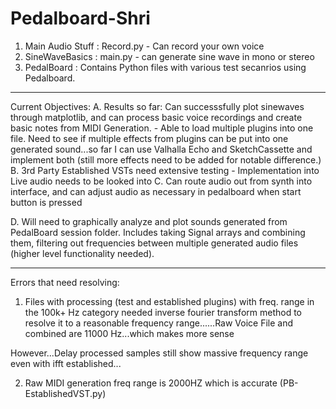 # Pedalboard-Shri
1.  Main Audio Stuff : Record.py - Can record your own voice
2.  SineWaveBasics : main.py - can generate sine wave in mono or stereo
3.  PedalBoard : Contains Python files with various test secanrios using Pedalboard.


----------------

Current Objectives:
A.  Results so far: Can successsfully plot sinewaves through matplotlib, and can process basic voice recordings and create basic notes from MIDI Generation.
	- Able to load multiple plugins into one file. Need to see if multiple effects from plugins can be put into one generated sound...so far I can use Valhalla Echo and SketchCassette and implement both (still more effects need to be added for notable difference.)
B.  3rd Party Established VSTs need extensive testing - Implementation into Live audio needs to be looked into
C.  Can route audio out from synth into interface, and can adjust audio as necessary in pedalboard when start button is pressed

D. Will need to graphically analyze and plot sounds generated from PedalBoard session folder. Includes taking Signal arrays and combining them, filtering out frequencies between multiple generated audio files (higher level functionality needed).


---------------

Errors that need resolving:

1. Files with processing (test and established plugins) with freq. range in the 100k+ Hz category needed inverse fourier transform method to resolve it to a reasonable frequency range......Raw Voice File and combined are 11000 Hz...which makes more sense

However...Delay processed samples still show massive frequency range even with ifft established...

2. Raw MIDI generation freq range is 2000HZ which is accurate (PB-EstablishedVST.py)
